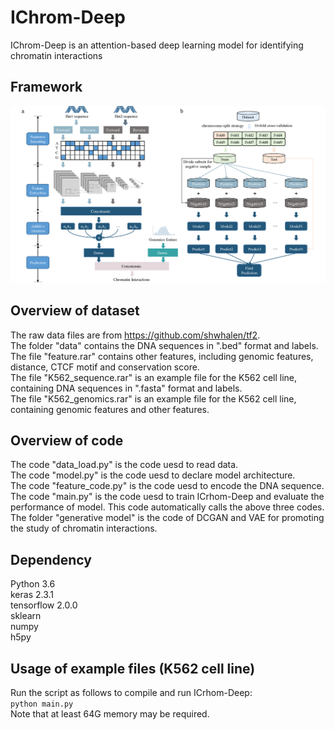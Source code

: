 # IChrom-Deep
IChrom-Deep is an attention-based deep learning model for identifying chromatin interactions

## Framework
![image](https://github.com/HaoWuLab-Bioinformatics/IChrom-Deep/blob/main/Figure/Figure.png)

## Overview of dataset
The raw data files are from https://github.com/shwhalen/tf2.  
The folder "data" contains the DNA sequences in ".bed" format and labels.  
The file "feature.rar" contains other features, including genomic features, distance, CTCF motif and conservation score.  
The file "K562_sequence.rar" is an example file for the K562 cell line, containing DNA sequences in ".fasta" format and labels.  
The file "K562_genomics.rar" is an example file for the K562 cell line, containing genomic features and other features.  

## Overview of code

The code "data_load.py" is the code uesd to read data.  
The code "model.py" is the code uesd to declare model architecture.  
The code "feature_code.py" is the code uesd to encode the DNA sequence.  
The code "main.py" is the code uesd to train ICrhom-Deep and evaluate the performance of model. This code automatically calls the above three codes.  
The folder "generative model" is the code of DCGAN and VAE for promoting the study of chromatin interactions.  

## Dependency
Python 3.6   
keras  2.3.1  
tensorflow 2.0.0  
sklearn  
numpy  
h5py 

## Usage of example files (K562 cell line)
Run the script as follows to compile and run ICrhom-Deep:  
`python main.py`  
Note that at least 64G memory may be required.
